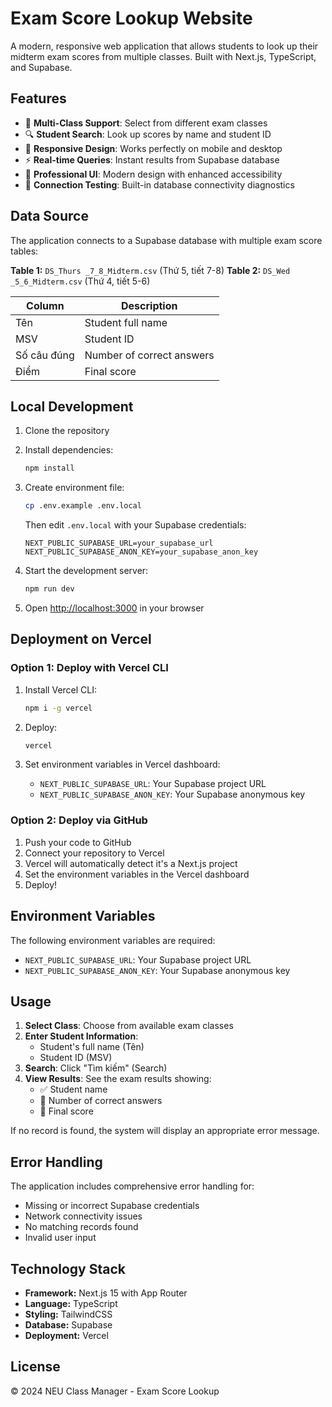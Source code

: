 # Exam Score Lookup Website

A modern, responsive web application that allows students to look up their midterm exam scores from multiple classes. Built with Next.js, TypeScript, and Supabase.

## Features

- 🎯 **Multi-Class Support**: Select from different exam classes
- 🔍 **Student Search**: Look up scores by name and student ID
- 📱 **Responsive Design**: Works perfectly on mobile and desktop
- ⚡ **Real-time Queries**: Instant results from Supabase database
- 🎨 **Professional UI**: Modern design with enhanced accessibility
- 🔧 **Connection Testing**: Built-in database connectivity diagnostics

## Data Source

The application connects to a Supabase database with multiple exam score tables:

**Table 1:** `DS_Thurs _7_8_Midterm.csv` (Thứ 5, tiết 7-8)
**Table 2:** `DS_Wed _5_6_Midterm.csv` (Thứ 4, tiết 5-6)

| Column | Description |
|--------|-------------|
| Tên | Student full name |
| MSV | Student ID |
| Số câu đúng | Number of correct answers |
| Điểm | Final score |

## Local Development

1. Clone the repository
2. Install dependencies:
   ```bash
   npm install
   ```

3. Create environment file:
   ```bash
   cp .env.example .env.local
   ```
   
   Then edit `.env.local` with your Supabase credentials:
   ```
   NEXT_PUBLIC_SUPABASE_URL=your_supabase_url
   NEXT_PUBLIC_SUPABASE_ANON_KEY=your_supabase_anon_key
   ```

4. Start the development server:
   ```bash
   npm run dev
   ```

5. Open [http://localhost:3000](http://localhost:3000) in your browser

## Deployment on Vercel

### Option 1: Deploy with Vercel CLI

1. Install Vercel CLI:
   ```bash
   npm i -g vercel
   ```

2. Deploy:
   ```bash
   vercel
   ```

3. Set environment variables in Vercel dashboard:
   - `NEXT_PUBLIC_SUPABASE_URL`: Your Supabase project URL
   - `NEXT_PUBLIC_SUPABASE_ANON_KEY`: Your Supabase anonymous key

### Option 2: Deploy via GitHub

1. Push your code to GitHub
2. Connect your repository to Vercel
3. Vercel will automatically detect it's a Next.js project
4. Set the environment variables in the Vercel dashboard
5. Deploy!

## Environment Variables

The following environment variables are required:

- `NEXT_PUBLIC_SUPABASE_URL`: Your Supabase project URL
- `NEXT_PUBLIC_SUPABASE_ANON_KEY`: Your Supabase anonymous key

## Usage

1. **Select Class**: Choose from available exam classes
2. **Enter Student Information**: 
   - Student's full name (Tên)
   - Student ID (MSV)
3. **Search**: Click "Tìm kiếm" (Search)
4. **View Results**: See the exam results showing:
   - ✅ Student name
   - 🎯 Number of correct answers
   - 🧾 Final score

If no record is found, the system will display an appropriate error message.

## Error Handling

The application includes comprehensive error handling for:
- Missing or incorrect Supabase credentials
- Network connectivity issues
- No matching records found
- Invalid user input

## Technology Stack

- **Framework:** Next.js 15 with App Router
- **Language:** TypeScript
- **Styling:** TailwindCSS
- **Database:** Supabase
- **Deployment:** Vercel

## License

© 2024 NEU Class Manager - Exam Score Lookup